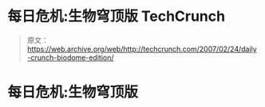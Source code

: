 # 每日危机:生物穹顶版 TechCrunch

> 原文：<https://web.archive.org/web/http://techcrunch.com/2007/02/24/daily-crunch-biodome-edition/>

# 每日危机:生物穹顶版